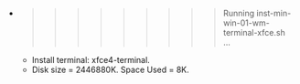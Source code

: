 * >>>>>>>>> Running inst-min-win-01-wm-terminal-xfce.sh ...
  * Install terminal: xfce4-terminal.
  * Disk size = 2446880K. Space Used = 8K.
